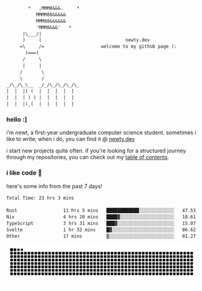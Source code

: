 ```txt
        *   ,MMM8&&&.     *
           MMMM88&&&&&
           MMM88&&&&&&
           'MMM8&&&'   *
      |\___/|
      )     (                               newty.dev
     =\     /=                     welcome to my github page (:
       )===(
      /     \
      |     |
     /       \
     \       /
_/\_/\_\__  _/_/\_/\_/\_/\_
|  |  |( (  |  |  |  |  |
|  |  | ) ) |  |  |  |  |
|  |  |(_(  |  |  |  |  |
```

### hello :]

i'm newt, a first-year undergraduate computer science student. sometimes i like to write; when i do, you can find it @ [newty.dev](https://newty.dev)

i start new projects quite often. if you're looking for a structured journey through my repositories, you can check out my [table of contents](https://github.com/isitreallyalive/toc).

### i like code 🦊

here's some info from the past 7 days!

<!--START_SECTION:waka-->

```txt
Total Time: 23 hrs 3 mins

Rust                 11 hrs 5 mins   ████████████░░░░░░░░░░░░░   47.53 %
Nix                  4 hrs 20 mins   ████▓░░░░░░░░░░░░░░░░░░░░   18.61 %
TypeScript           3 hrs 31 mins   ███▓░░░░░░░░░░░░░░░░░░░░░   15.07 %
Svelte               1 hr 32 mins    █▓░░░░░░░░░░░░░░░░░░░░░░░   06.62 %
Other                17 mins         ▒░░░░░░░░░░░░░░░░░░░░░░░░   01.27 %
```

<!--END_SECTION:waka-->

![snake commit graph](https://raw.githubusercontent.com/isitreallyalive/isitreallyalive/refs/heads/snake/ctp-mocha-mauve.svg)
